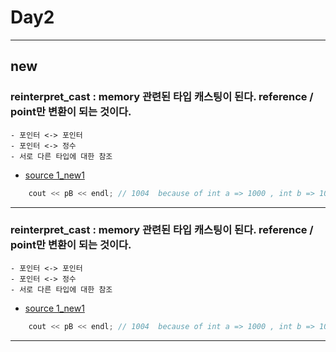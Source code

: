 

# Day2

------------

## new
### reinterpret_cast : memory 관련된 타입 캐스팅이 된다.  reference / point만 변환이 되는 것이다.
    - 포인터 <-> 포인터
    - 포인터 <-> 정수
    - 서로 다른 타입에 대한 참조
- [source 1_new1](https://github.com/cheoljoo/educated-advanced-cpp/blob/master/Day2/1_new1.cpp)
```cpp
    cout << pB << endl; // 1004  because of int a => 1000 , int b => 1004
```

------------

### reinterpret_cast : memory 관련된 타입 캐스팅이 된다.  reference / point만 변환이 되는 것이다.
    - 포인터 <-> 포인터
    - 포인터 <-> 정수
    - 서로 다른 타입에 대한 참조
- [source 1_new1](https://github.com/cheoljoo/educated-advanced-cpp/blob/master/Day2/1_new1.cpp)
```cpp
    cout << pB << endl; // 1004  because of int a => 1000 , int b => 1004
```

------------

